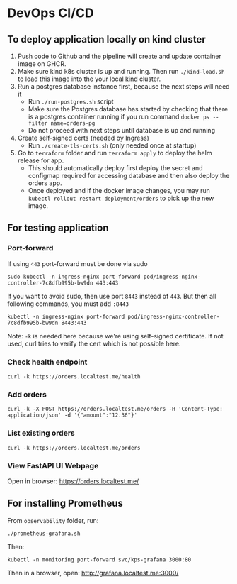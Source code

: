 # DevOps CI/CD

## To deploy application locally on kind cluster
1. Push code to Github and the pipeline will create and update container image on GHCR.
2. Make sure kind k8s cluster is up and running. Then run `./kind-load.sh` to load this image into the your local kind cluster.
3. Run a postgres database instance first, because the next steps will need it
   * Run `./run-postgres.sh` script
   * Make sure the Postgres database has started by checking that there is a postgres container running if you run
   command ` docker ps --filter name=orders-pg `
   * Do not proceed with next steps until database is up and running
4. Create self-signed certs (needed by Ingress)
   * Run `./create-tls-certs.sh` (only needed once at startup)
5. Go to `terraform` folder and run `terraform apply` to deploy the helm release for app. 
   * This should automatically deploy first deploy the secret and configmap required for accessing database and then also deploy the orders app. 
   * Once deployed and if the docker image changes, you may run `kubectl rollout restart deployment/orders` to pick up the new image.

## For testing application
### Port-forward
If using `443` port-forward must be done via sudo
```
sudo kubectl -n ingress-nginx port-forward pod/ingress-nginx-controller-7c8dfb995b-bw9dn 443:443

```

If you want to avoid sudo, then use port `8443` instead of `443`. But then all following commands, you must add `:8443`
```
kubectl -n ingress-nginx port-forward pod/ingress-nginx-controller-7c8dfb995b-bw9dn 8443:443
```
Note: `-k` is needed here because we're using self-signed certificate. If not used, curl tries to verify the cert which is not possible here. 

### Check health endpoint
```
curl -k https://orders.localtest.me/health
```

### Add orders
```
curl -k -X POST https://orders.localtest.me/orders -H 'Content-Type: application/json' -d '{"amount":"12.36"}'
```

### List existing orders
```
curl -k https://orders.localtest.me/orders
```

### View FastAPI UI Webpage
Open in browser: 
https://orders.localtest.me/


## For installing Prometheus
From `observability` folder, run:
```
./prometheus-grafana.sh
```

Then:
```
kubectl -n monitoring port-forward svc/kps-grafana 3000:80
```
Then in a browser, open: http://grafana.localtest.me:3000/

